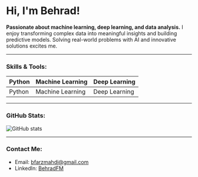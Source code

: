 # Hi, I'm Behrad!


**Passionate about machine learning, deep learning, and data analysis.**
I enjoy transforming complex data into meaningful insights and building predictive models.
Solving real-world problems with AI and innovative solutions excites me.


---


### Skills & Tools:
| Python | Machine Learning | Deep Learning |
|--------|-----------------|---------------|
| Python | Machine Learning | Deep Learning |


---


### GitHub Stats:
![GitHub stats](https://github-readme-stats.vercel.app/api?username=BehradFM&show_icons=true&theme=radical)


---


### Contact Me:
- Email: bfarzmahdi@gmail.com
- LinkedIn: [BehradFM](https://www.linkedin.com/in/behradfm-087744284/)
